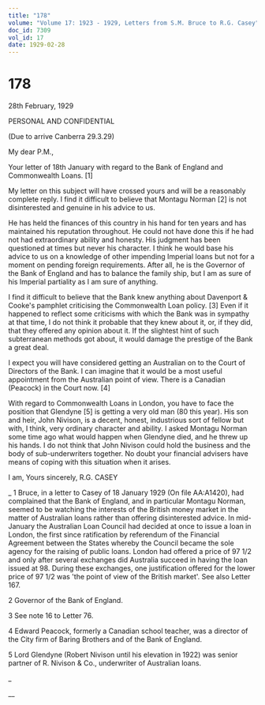 ```yaml
---
title: "178"
volume: "Volume 17: 1923 - 1929, Letters from S.M. Bruce to R.G. Casey"
doc_id: 7309
vol_id: 17
date: 1929-02-28
---
```


# 178

28th February, 1929

PERSONAL AND CONFIDENTIAL

(Due to arrive Canberra 29.3.29)

My dear P.M.,

Your letter of 18th January with regard to the Bank of England and Commonwealth Loans. [1]

My letter on this subject will have crossed yours and will be a reasonably complete reply. I find it difficult to believe that Montagu Norman [2] is not disinterested and genuine in his advice to us.

He has held the finances of this country in his hand for ten years and has maintained his reputation throughout. He could not have done this if he had not had extraordinary ability and honesty. His judgment has been questioned at times but never his character. I think he would base his advice to us on a knowledge of other impending Imperial loans but not for a moment on pending foreign requirements. After all, he is the Governor of the Bank of England and has to balance the family ship, but I am as sure of his Imperial partiality as I am sure of anything.

I find it difficult to believe that the Bank knew anything about Davenport &amp; Cooke's pamphlet criticising the Commonwealth Loan policy. [3] Even if it happened to reflect some criticisms with which the Bank was in sympathy at that time, I do not think it probable that they knew about it, or, if they did, that they offered any opinion about it. If the slightest hint of such subterranean methods got about, it would damage the prestige of the Bank a great deal.

I expect you will have considered getting an Australian on to the Court of Directors of the Bank. I can imagine that it would be a most useful appointment from the Australian point of view. There is a Canadian (Peacock) in the Court now. [4]

With regard to Commonwealth Loans in London, you have to face the position that Glendyne [5] is getting a very old man (80 this year). His son and heir, John Nivison, is a decent, honest, industrious sort of fellow but with, I think, very ordinary character and ability. I asked Montagu Norman some time ago what would happen when Glendyne died, and he threw up his hands. I do not think that John Nivison could hold the business and the body of sub-underwriters together. No doubt your financial advisers have means of coping with this situation when it arises.

I am, Yours sincerely, R.G. CASEY 

_ 1 Bruce, in a letter to Casey of 18 January 1929 (On file AA:A1420), had complained that the Bank of England, and in particular Montagu Norman, seemed to be watching the interests of the British money market in the matter of Australian loans rather than offering disinterested advice. In mid-January the Australian Loan Council had decided at once to issue a loan in London, the first since ratification by referendum of the Financial Agreement between the States whereby the Council became the sole agency for the raising of public loans. London had offered a price of 97 1/2 and only after several exchanges did Australia succeed in having the loan issued at 98. During these exchanges, one justification offered for the lower price of 97 1/2 was 'the point of view of the British market'. See also Letter 167.

2 Governor of the Bank of England.

3 See note 16 to Letter 76.

4 Edward Peacock, formerly a Canadian school teacher, was a director of the City firm of Baring Brothers and of the Bank of England.

5 Lord Glendyne (Robert Nivison until his elevation in 1922) was senior partner of R. Nivison &amp; Co., underwriter of Australian loans.

_

__
